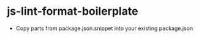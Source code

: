 # js-lint-format-boilerplate

* Copy parts from package.json.snippet into your existing package.json